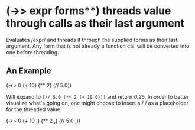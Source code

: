 # (->> expr forms**) threads value through calls as their last argument
Evaluates /expr/ and threads it through the supplied forms as their last argument. Any form that is not already a function call will be converted into one before threading.

## An Example

  (->> 0 (+ 10) (** 2) (// 5.0))

Will expand to `(// 5.0 (** 2 (+ 10 0)))` and return _0.25_. In order to better visualize what's going on, one might choose to insert a /,/ as a placeholder for the threaded value.

  (->> 0 (+ 10 ,) (** 2 ,) (// 5.0 ,))
